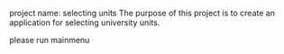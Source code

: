 project name: selecting units
The purpose of this project is to create an application for selecting university units.

please run mainmenu
